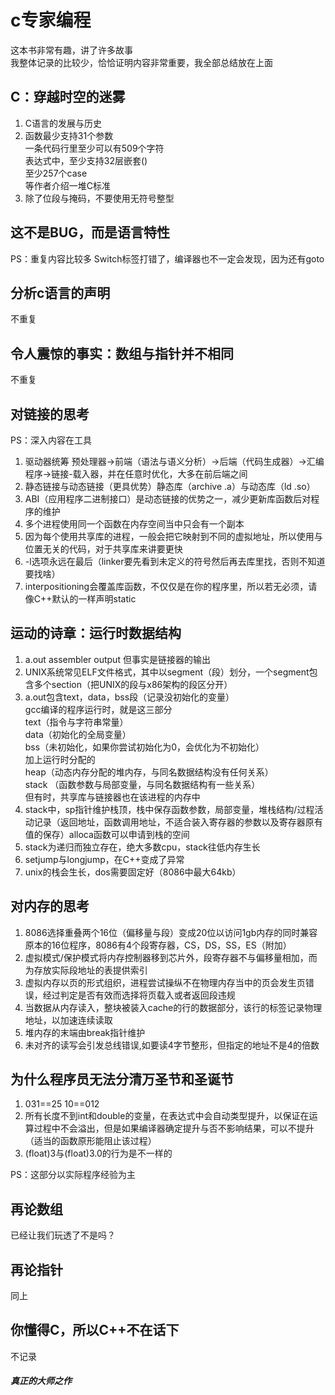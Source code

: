 # c专家编程
这本书非常有趣，讲了许多故事  
我整体记录的比较少，恰恰证明内容非常重要，我全部总结放在上面
## C：穿越时空的迷雾

1. C语言的发展与历史
2. 函数最少支持31个参数  
一条代码行里至少可以有509个字符  
表达式中，至少支持32层嵌套()  
至少257个case  
等作者介绍一堆C标准
3. 除了位段与掩码，不要使用无符号整型

## 这不是BUG，而是语言特性

PS：重复内容比较多
Switch标签打错了，编译器也不一定会发现，因为还有goto

## 分析c语言的声明

不重复

## 令人震惊的事实：数组与指针并不相同
不重复

## 对链接的思考

PS：深入内容在工具

1. 驱动器统筹 预处理器->前端（语法与语义分析）->后端（代码生成器）->汇编程序->链接-载入器，并在任意时优化，大多在前后端之间
2. 静态链接与动态链接（更具优势）静态库（archive .a）与动态库（ld .so）
3. ABI（应用程序二进制接口）是动态链接的优势之一，减少更新库函数后对程序的维护
4. 多个进程使用同一个函数在内存空间当中只会有一个副本
5. 因为每个使用共享库的进程，一般会把它映射到不同的虚拟地址，所以使用与位置无关的代码，对于共享库来讲要更快
6. -l选项永远在最后（linker要先看到未定义的符号然后再去库里找，否则不知道要找啥）
7. interpositioning会覆盖库函数，不仅仅是在你的程序里，所以若无必须，请像C++默认的一样声明static

## 运动的诗章：运行时数据结构

1. a.out assembler output 但事实是链接器的输出
2. UNIX系统常见ELF文件格式，其中以segment（段）划分，一个segment包含多个section（把UNIX的段与x86架构的段区分开）
3. a.out包含text，data，bss段（记录没初始化的变量）  
gcc编译的程序运行时，就是这三部分  
text（指令与字符串常量）  
data（初始化的全局变量）  
bss（未初始化，如果你尝试初始化为0，会优化为不初始化）  
加上运行时分配的  
heap（动态内存分配的堆内存，与同名数据结构没有任何关系）  
stack （函数参数与局部变量，与同名数据结构有一些关系）  
但有时，共享库与链接器也在该进程的内存中  
4. stack中，sp指针维护栈顶，栈中保存函数参数，局部变量，堆栈结构/过程活动记录（返回地址，函数调用地址，不适合装入寄存器的参数以及寄存器原有值的保存）alloca函数可以申请到栈的空间
5. stack为递归而独立存在，绝大多数cpu，stack往低内存生长
6. setjump与longjump，在C++变成了异常
7. unix的栈会生长，dos需要固定好（8086中最大64kb）

## 对内存的思考
1. 8086选择重叠两个16位（偏移量与段）变成20位以访问1gb内存的同时兼容原本的16位程序，8086有4个段寄存器，CS，DS，SS，ES（附加）
2. 虚拟模式/保护模式将内存控制器移到芯片外，段寄存器不与偏移量相加，而为存放实际段地址的表提供索引
3. 虚拟内存以页的形式组织，进程尝试操纵不在物理内存当中的页会发生页错误，经过判定是否有效而选择将页载入或者返回段违规
4. 当数据从内存读入，整块被装入cache的行的数据部分，该行的标签记录物理地址，以加速连续读取
5. 堆内存的末端由break指针维护
6. 未对齐的读写会引发总线错误,如要读4字节整形，但指定的地址不是4的倍数

## 为什么程序员无法分清万圣节和圣诞节
1. 031==25 10==012
2. 所有长度不到int和double的变量，在表达式中会自动类型提升，以保证在运算过程中不会溢出，但是如果编译器确定提升与否不影响结果，可以不提升（适当的函数原形能阻止该过程）
3. (float)3与(float)3.0的行为是不一样的

PS：这部分以实际程序经验为主

## 再论数组

已经让我们玩透了不是吗？

## 再论指针

同上

## 你懂得C，所以C++不在话下

不记录

#### _真正的大师之作_